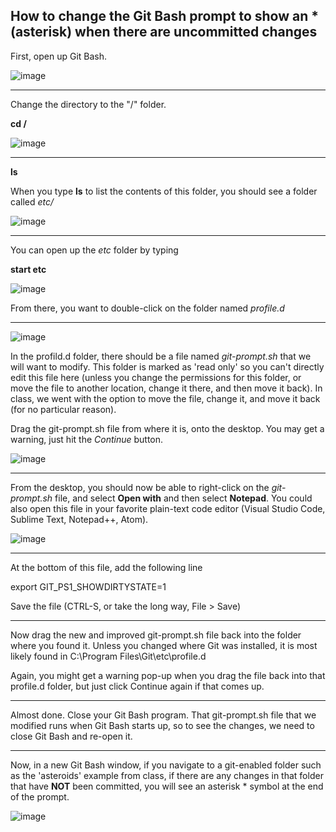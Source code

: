 <H2> How to change the Git Bash prompt to show an * (asterisk) when there are uncommitted changes</H2>

First, open up Git Bash.

![image](https://user-images.githubusercontent.com/12129459/131062622-e040a4ca-1b54-4063-aa46-682e58dcfa22.png)

<hr>

Change the directory to the "/" folder. 

**cd /**

![image](https://user-images.githubusercontent.com/12129459/131062716-624f6c61-8327-4521-bc5b-801616626048.png)

<hr>

**ls**

When you type **ls** to list the contents of this folder, you should see a folder called _etc/_   

![image](https://user-images.githubusercontent.com/12129459/131062899-350d25c0-55be-4138-9a32-1d3402edb502.png)

<hr>

You can open up the _etc_ folder by typing 

**start etc** 

![image](https://user-images.githubusercontent.com/12129459/131063201-bf787e38-194c-4e5b-abf8-73f99a628272.png)

From there, you want to double-click on the folder named _profile.d_

<hr>


![image](https://user-images.githubusercontent.com/12129459/131063529-e98612d6-8b7e-411e-84a4-86ad7b705d5f.png)

In the profild.d folder, there should be a file named _git-prompt.sh_ that we will want to modify.
This folder is marked as 'read only' so you can't directly edit this file here (unless you change the permissions for this folder, or move the file to another location, change it there, and then move it back).  In class, we went with the option to move the file, change it, and move it back (for no particular reason).  

Drag the git-prompt.sh file from where it is, onto the desktop.  You may get a warning, just hit the _Continue_ button. 

![image](https://user-images.githubusercontent.com/12129459/131063850-3a89e8a4-a80f-4468-890b-d7758ba05dc5.png)

<hr>

From the desktop, you should now be able to right-click on the _git-prompt.sh_ file, and select **Open with** and then select **Notepad**.  You could also open this file in your favorite plain-text code editor (Visual Studio Code, Sublime Text, Notepad++, Atom).   

![image](https://user-images.githubusercontent.com/12129459/131064153-0ade20d3-ed0d-485f-8340-49607395ce9d.png)

<hr>

At the bottom of this file, add the following line 

export GIT_PS1_SHOWDIRTYSTATE=1

Save the file (CTRL-S, or take the long way, File > Save)  

<hr>

Now drag the new and improved git-prompt.sh file back into the folder where you found it.  Unless you changed where Git was installed, it is most likely found in C:\Program Files\Git\etc\profile.d

Again, you might get a warning pop-up when you drag the file back into that profile.d folder, but just click Continue again if that comes up.  

<hr>

Almost done.  Close your Git Bash program.  That git-prompt.sh file that we modified runs when Git Bash starts up, so to see the changes, we need to close Git Bash and re-open it. 

<hr>

Now, in a new Git Bash window, if you navigate to a git-enabled folder such as the 'asteroids' example from class, if there are any changes in that folder that have **NOT** been committed, you will see an asterisk * symbol at the end of the prompt.   

![image](https://user-images.githubusercontent.com/12129459/131064859-a0f3861e-85b2-4262-98f8-01b72af25b55.png)



